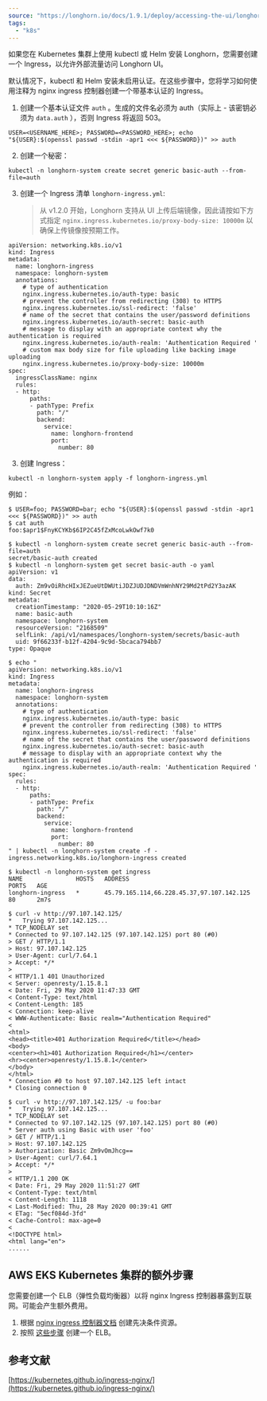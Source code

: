 ```yaml
---
source: "https://longhorn.io/docs/1.9.1/deploy/accessing-the-ui/longhorn-ingress/"
tags:
  - "k8s"
---
```

如果您在 Kubernetes 集群上使用 kubectl 或 Helm 安装 Longhorn，您需要创建一个 Ingress，以允许外部流量访问 Longhorn UI。

默认情况下，kubectl 和 Helm 安装未启用认证。在这些步骤中，您将学习如何使用注释为 nginx ingress 控制器创建一个带基本认证的 Ingress。

1. 创建一个基本认证文件 `auth` 。生成的文件名必须为 auth（实际上 - 该密钥必须为 `data.auth` ），否则 Ingress 将返回 503。
```fallback
USER=<USERNAME_HERE>; PASSWORD=<PASSWORD_HERE>; echo "${USER}:$(openssl passwd -stdin -apr1 <<< ${PASSWORD})" >> auth
```
2. 创建一个秘密：
```fallback
kubectl -n longhorn-system create secret generic basic-auth --from-file=auth
```
3. 创建一个 Ingress 清单 `longhorn-ingress.yml`:
	> 从 v1.2.0 开始，Longhorn 支持从 UI 上传后端镜像，因此请按如下方式指定 `nginx.ingress.kubernetes.io/proxy-body-size: 10000m` 以确保上传镜像按预期工作。
```fallback
apiVersion: networking.k8s.io/v1
kind: Ingress
metadata:
  name: longhorn-ingress
  namespace: longhorn-system
  annotations:
	# type of authentication
	nginx.ingress.kubernetes.io/auth-type: basic
	# prevent the controller from redirecting (308) to HTTPS
	nginx.ingress.kubernetes.io/ssl-redirect: 'false'
	# name of the secret that contains the user/password definitions
	nginx.ingress.kubernetes.io/auth-secret: basic-auth
	# message to display with an appropriate context why the authentication is required
	nginx.ingress.kubernetes.io/auth-realm: 'Authentication Required '
	# custom max body size for file uploading like backing image uploading
	nginx.ingress.kubernetes.io/proxy-body-size: 10000m
spec:
  ingressClassName: nginx
  rules:
  - http:
	  paths:
	  - pathType: Prefix
		path: "/"
		backend:
		  service:
			name: longhorn-frontend
			port:
			  number: 80
```
3. 创建 Ingress：
```fallback
kubectl -n longhorn-system apply -f longhorn-ingress.yml
```

例如：

```fallback
$ USER=foo; PASSWORD=bar; echo "${USER}:$(openssl passwd -stdin -apr1 <<< ${PASSWORD})" >> auth
$ cat auth
foo:$apr1$FnyKCYKb$6IP2C45fZxMcoLwkOwf7k0

$ kubectl -n longhorn-system create secret generic basic-auth --from-file=auth
secret/basic-auth created
$ kubectl -n longhorn-system get secret basic-auth -o yaml
apiVersion: v1
data:
  auth: Zm9vOiRhcHIxJEZueUtDWUtiJDZJUDJDNDVmWnhNY29Md2tPd2Y3azAK
kind: Secret
metadata:
  creationTimestamp: "2020-05-29T10:10:16Z"
  name: basic-auth
  namespace: longhorn-system
  resourceVersion: "2168509"
  selfLink: /api/v1/namespaces/longhorn-system/secrets/basic-auth
  uid: 9f66233f-b12f-4204-9c9d-5bcaca794bb7
type: Opaque

$ echo "
apiVersion: networking.k8s.io/v1
kind: Ingress
metadata:
  name: longhorn-ingress
  namespace: longhorn-system
  annotations:
    # type of authentication
    nginx.ingress.kubernetes.io/auth-type: basic
    # prevent the controller from redirecting (308) to HTTPS
    nginx.ingress.kubernetes.io/ssl-redirect: 'false'
    # name of the secret that contains the user/password definitions
    nginx.ingress.kubernetes.io/auth-secret: basic-auth
    # message to display with an appropriate context why the authentication is required
    nginx.ingress.kubernetes.io/auth-realm: 'Authentication Required '
spec:
  rules:
  - http:
      paths:
      - pathType: Prefix
        path: "/"
        backend:
          service:
            name: longhorn-frontend
            port:
              number: 80
" | kubectl -n longhorn-system create -f -
ingress.networking.k8s.io/longhorn-ingress created

$ kubectl -n longhorn-system get ingress
NAME               HOSTS   ADDRESS                                     PORTS   AGE
longhorn-ingress   *       45.79.165.114,66.228.45.37,97.107.142.125   80      2m7s

$ curl -v http://97.107.142.125/
*   Trying 97.107.142.125...
* TCP_NODELAY set
* Connected to 97.107.142.125 (97.107.142.125) port 80 (#0)
> GET / HTTP/1.1
> Host: 97.107.142.125
> User-Agent: curl/7.64.1
> Accept: */*
>
< HTTP/1.1 401 Unauthorized
< Server: openresty/1.15.8.1
< Date: Fri, 29 May 2020 11:47:33 GMT
< Content-Type: text/html
< Content-Length: 185
< Connection: keep-alive
< WWW-Authenticate: Basic realm="Authentication Required"
<
<html>
<head><title>401 Authorization Required</title></head>
<body>
<center><h1>401 Authorization Required</h1></center>
<hr><center>openresty/1.15.8.1</center>
</body>
</html>
* Connection #0 to host 97.107.142.125 left intact
* Closing connection 0

$ curl -v http://97.107.142.125/ -u foo:bar
*   Trying 97.107.142.125...
* TCP_NODELAY set
* Connected to 97.107.142.125 (97.107.142.125) port 80 (#0)
* Server auth using Basic with user 'foo'
> GET / HTTP/1.1
> Host: 97.107.142.125
> Authorization: Basic Zm9vOmJhcg==
> User-Agent: curl/7.64.1
> Accept: */*
>
< HTTP/1.1 200 OK
< Date: Fri, 29 May 2020 11:51:27 GMT
< Content-Type: text/html
< Content-Length: 1118
< Last-Modified: Thu, 28 May 2020 00:39:41 GMT
< ETag: "5ecf084d-3fd"
< Cache-Control: max-age=0
<
<!DOCTYPE html>
<html lang="en">
......
```

## AWS EKS Kubernetes 集群的额外步骤

您需要创建一个 ELB（弹性负载均衡器）以将 nginx Ingress 控制器暴露到互联网。可能会产生额外费用。

1. 根据 [nginx ingress 控制器文档](https://kubernetes.github.io/ingress-nginx/deploy/#prerequisite-generic-deployment-command) 创建先决条件资源。
2. 按照 [这些步骤](https://kubernetes.github.io/ingress-nginx/deploy/#aws) 创建一个 ELB。

## 参考文献

[https://kubernetes.github.io/ingress-nginx/](https://kubernetes.github.io/ingress-nginx/)